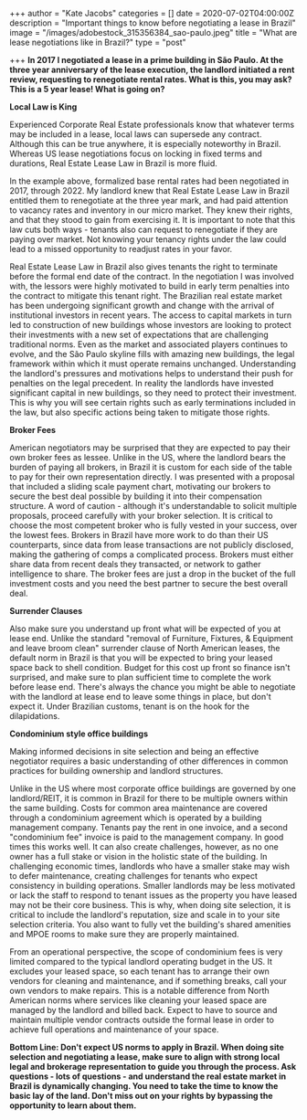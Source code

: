 +++
author = "Kate Jacobs"
categories = []
date = 2020-07-02T04:00:00Z
description = "Important things to know before negotiating a lease in Brazil"
image = "/images/adobestock_315356384_sao-paulo.jpeg"
title = "What are lease negotiations like in Brazil?"
type = "post"

+++
**In 2017 I negotiated a lease in a prime building in São Paulo.  At the three year anniversary of the lease execution, the landlord initiated a rent review, requesting to renegotiate rental rates.  What is this, you may ask? This is a 5 year lease! What is going on?**

**Local Law is King**

Experienced Corporate Real Estate professionals know that whatever terms may be included in a lease, local laws can supersede any contract.  Although this can be true anywhere, it is especially noteworthy in Brazil.  Whereas US lease negotiations focus on locking in fixed terms and durations, Real Estate Lease Law in Brazil is more fluid.

In the example above, formalized base rental rates had been negotiated in 2017, through 2022.  My landlord knew that Real Estate Lease Law in Brazil entitled them to renegotiate at the three year mark, and had paid attention to vacancy rates and inventory in our micro market. They knew their rights, and that they stood to gain from exercising it.  It is important to note that this law cuts both ways - tenants also can request to renegotiate if they are paying over market.  Not knowing your tenancy rights under the law could lead to a missed opportunity to readjust rates in your favor.

Real Estate Lease Law in Brazil also gives tenants the right to terminate before the formal end date of the contract.  In the negotiation I was involved with, the lessors were highly motivated to build in early term penalties into the contract to mitigate this tenant right. The Brazilian real estate market has been undergoing significant growth and change with the arrival of institutional investors in recent years.  The access to capital markets in turn led to construction of new buildings whose investors are looking to protect their investments with a new set of expectations that are challenging traditional norms.  Even as the market and associated players continues to evolve, and the São Paulo skyline fills with amazing new buildings,  the legal framework within which it must operate remains unchanged.  Understanding the landlord's pressures and motivations helps to understand their push for penalties on the legal precedent.  In reality the landlords have invested significant capital in new buildings, so they need to protect their investment.  This is why you will see certain rights such as early terminations included in the law, but also specific actions being taken to mitigate those rights.

**Broker Fees**

American negotiators may be surprised that they are expected to pay their own broker fees as lessee.  Unlike in the US, where the landlord bears the burden of paying all brokers, in Brazil it is custom for each side of the table to pay for their own representation directly. I was presented with a proposal that included a sliding scale payment chart, motivating our brokers to secure the best deal possible by building it into their compensation structure.  A word of caution - although it's understandable to solicit multiple proposals, proceed carefully with your broker selection.  It is critical to choose the most competent broker who is fully vested in your success, over the lowest fees.  Brokers in Brazil have more work to do than their US counterparts, since data from lease transactions are not publicly disclosed, making the gathering of comps a complicated process. Brokers must either share data from recent deals they transacted, or network to gather intelligence to share.  The broker fees are just a drop in the bucket of the full investment costs and you need the best partner to secure the best overall deal.

**Surrender Clauses**

Also make sure you understand up front what will be expected of you at lease end.  Unlike the standard "removal of Furniture, Fixtures, & Equipment and leave broom clean" surrender clause of North American leases, the default norm in Brazil is that you will be expected to bring your leased space back to shell condition. Budget for this cost up front so finance isn't surprised, and make sure to plan sufficient time to complete the work before lease end.  There's always the chance you might be able to negotiate with the landlord at lease end to leave some things in place, but don't expect it.  Under Brazilian customs, tenant is on the hook for the dilapidations.

**Condominium style office buildings**

Making informed decisions in site selection and being an effective negotiator requires a basic understanding of other differences in common practices for building ownership and landlord structures.

Unlike in the US where most corporate office buildings are governed by one landlord/REIT, it is common in Brazil for there to be multiple owners within the same building. Costs for common area maintenance are covered through a condominium agreement which is operated by a building management company.    Tenants pay the rent in one invoice, and a second "condominium fee" invoice is paid to the management company.  In good times this works well.  It can also create challenges, however, as no one owner has a full stake or vision in the holistic state of the building.  In challenging economic times, landlords who have a smaller stake may wish to defer maintenance, creating challenges for  tenants who expect consistency in building operations.  Smaller landlords may be less motivated or lack the staff to respond to tenant issues as the property you have leased may not be their core business. This is why, when doing site selection, it is critical to include the landlord's reputation, size and scale in to your site selection criteria. You also want to fully vet the building's shared amenities and MPOE rooms to make sure they are properly maintained.

From an operational perspective, the scope of condominium fees is very limited compared to the typical landlord operating budget in the US. It excludes your leased space, so each tenant has to arrange their own vendors for cleaning and maintenance, and if something breaks, call your own vendors to make repairs.  This is a notable difference from North American norms where services like cleaning your leased space are managed by the landlord and billed back.  Expect to have to source and maintain multiple vendor contracts outside the formal lease in order to achieve full operations and maintenance of your space.

**Bottom Line:  Don't expect US norms to apply in Brazil.   When doing site selection and negotiating a lease, make sure to align with strong local legal and brokerage representation to guide you through the process.  Ask questions - lots of questions - and understand the real estate market in Brazil is dynamically changing.  You need to take the time to know the basic lay of the land.  Don't miss out on your rights by bypassing the opportunity to learn about them.**